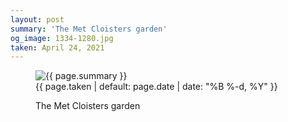 ```yaml
---
layout: post
summary: 'The Met Cloisters garden'
og_image: 1334-1280.jpg
taken: April 24, 2021
---
```


<figure class="post" data-src="{{ site.assets_url }}/{{ page.og_image }}">
<img alt="{{ page.summary }}" sizes="(min-width: 700px) 50vw, calc(100vw - 2rem)" src="{{ site.assets_url }}/1334-640.jpg" srcset="{{ site.assets_url }}/1334-320.jpg 320w, {{ site.assets_url }}/1334-640.jpg 640w, {{ site.assets_url }}/1334-960.jpg 960w, {{ site.assets_url }}/1334-1280.jpg 1280w"/>
<figcaption>
<time>{{ page.taken | default: page.date | date: "%B %-d, %Y" }}</time>
<p>The Met Cloisters garden</p>
</figcaption>
</figure>
